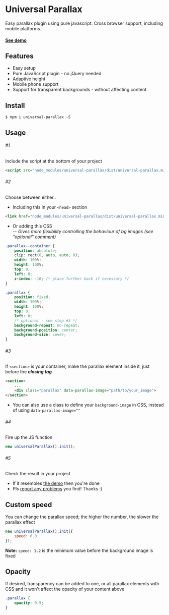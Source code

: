 # Universal Parallax
Easy parallax plugin using pure javascript. Cross browser support, including mobile platforms.

#### [See demo](https://marrio-h.github.io/universal-parallax/demo/)


## Features
- Easy setup
- Pure JavaScript plugin - no jQuery needed
- Adaptive height
- Mobile phone support
- Support for transparent backgrounds - without affecting content

## Install
`$ npm i universal-parallax -S`

## Usage
###### #1
Include the script at the bottom of your project

```html
<script src="node_modules/universal-parallax/dist/universal-parallax.min.js"></script>
```

###### #2
Choose between either..
- Including this in your `<head>` section

```html
<link href="node_modules/universal-parallax/dist/universal-parallax.min.css" rel="stylesheet">
```

- Or adding this CSS  
-- _Gives more flexibility controlling the behaviour of bg images (see "optional" comment)_

```css
.parallax--container {
	position: absolute;
	clip: rect(0, auto, auto, 0);
	width: 100%;
	height: 100%;
	top: 0;
	left: 0;
	z-index: -10; /* place further back if necessary */
}

.parallax {
	position: fixed;
	width: 100%;
	height: 100%;
	top: 0;
	left: 0;
	/* optional - see step #3 */
	background-repeat: no-repeat;
	background-position: center;
	background-size: cover;
}
```

###### #3
If `<section>` is your container, make the parallax element inside it, just before the **_closing tag_**

```html
<section>
	...
	<div class="parallax" data-parallax-image="path/to/your_image">
</section>
```

* You can also use a class to define your `background-image` in CSS, instead of using `data-parallax-image=""`

###### #4
Fire up the JS function

```js
new universalParallax().init();
```

###### #5
Check the result in your project
- If it resembles [the demo](https://marrio-h.github.io/universal-parallax/demo/) then you're done
- Pls [report any problems](https://github.com/marrio-h/universal-parallax/issues) you find! Thanks :)

## Custom speed
You can change the parallax speed; the higher the number, the slower the parallax effect

```js
new universalParallax().init({
	speed: 6.0
});
```

**Note:** `speed: 1.2` is the minimum value before the background image is fixed


## Opacity
If desired, transparency can be added to one, or all parallax elements with CSS and it won't affect the opacity of your content above

```css
.parallax {
	opacity: 0.5;
}
```
